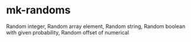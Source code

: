 # mk-randoms
Random integer, Random array element, Random string, Random boolean with given probability, Random offset of numerical
